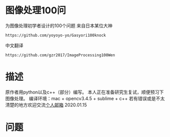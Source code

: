 # 图像处理100问
为图像处理初学者设计的100个问题
来自日本某位大神
```
https://github.com/yoyoyo-yo/Gasyori100knock
```
中文翻译
```
https://github.com/gzr2017/ImageProcessing100Wen
```

# 描述
原作者用python以及c++（部分）编写。
本人正在准备研究生复试，顺便预习下图像处理。
编译环境：mac + opencv3.4.5 + sublime + c++
若有错误或是不太清楚的地方欢迎交流[个人邮箱](skye.work@skye.work)
2020.01.15

# 问题
